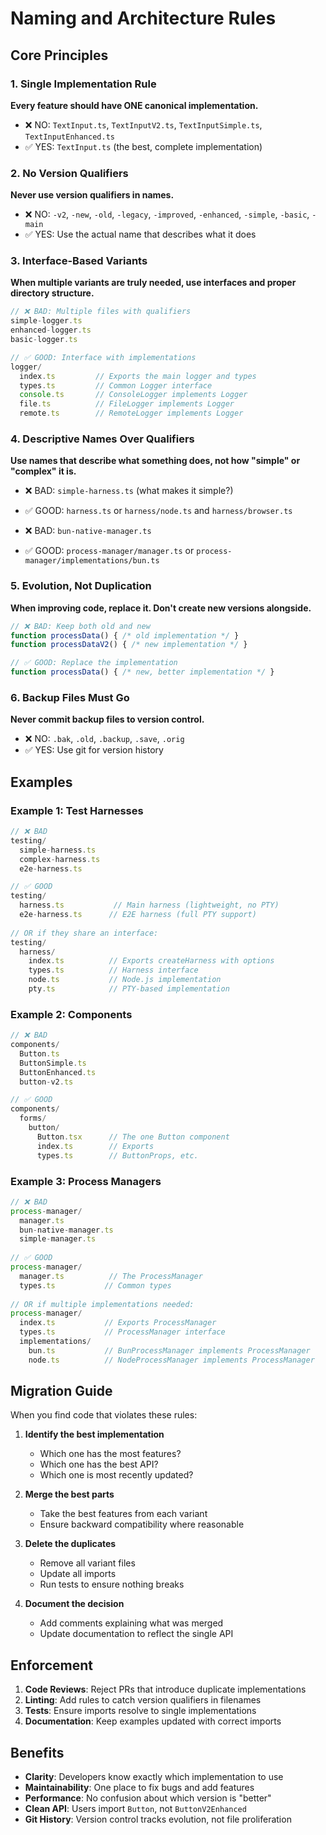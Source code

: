 # Naming and Architecture Rules

## Core Principles

### 1. Single Implementation Rule
**Every feature should have ONE canonical implementation.**

- ❌ NO: `TextInput.ts`, `TextInputV2.ts`, `TextInputSimple.ts`, `TextInputEnhanced.ts`
- ✅ YES: `TextInput.ts` (the best, complete implementation)

### 2. No Version Qualifiers
**Never use version qualifiers in names.**

- ❌ NO: `-v2`, `-new`, `-old`, `-legacy`, `-improved`, `-enhanced`, `-simple`, `-basic`, `-main`
- ✅ YES: Use the actual name that describes what it does

### 3. Interface-Based Variants
**When multiple variants are truly needed, use interfaces and proper directory structure.**

```typescript
// ❌ BAD: Multiple files with qualifiers
simple-logger.ts
enhanced-logger.ts
basic-logger.ts

// ✅ GOOD: Interface with implementations
logger/
  index.ts         // Exports the main logger and types
  types.ts         // Common Logger interface
  console.ts       // ConsoleLogger implements Logger
  file.ts          // FileLogger implements Logger
  remote.ts        // RemoteLogger implements Logger
```

### 4. Descriptive Names Over Qualifiers
**Use names that describe what something does, not how "simple" or "complex" it is.**

- ❌ BAD: `simple-harness.ts` (what makes it simple?)
- ✅ GOOD: `harness.ts` or `harness/node.ts` and `harness/browser.ts`

- ❌ BAD: `bun-native-manager.ts` 
- ✅ GOOD: `process-manager/manager.ts` or `process-manager/implementations/bun.ts`

### 5. Evolution, Not Duplication
**When improving code, replace it. Don't create new versions alongside.**

```typescript
// ❌ BAD: Keep both old and new
function processData() { /* old implementation */ }
function processDataV2() { /* new implementation */ }

// ✅ GOOD: Replace the implementation
function processData() { /* new, better implementation */ }
```

### 6. Backup Files Must Go
**Never commit backup files to version control.**

- ❌ NO: `.bak`, `.old`, `.backup`, `.save`, `.orig`
- ✅ YES: Use git for version history

## Examples

### Example 1: Test Harnesses
```typescript
// ❌ BAD
testing/
  simple-harness.ts
  complex-harness.ts
  e2e-harness.ts

// ✅ GOOD
testing/
  harness.ts           // Main harness (lightweight, no PTY)
  e2e-harness.ts      // E2E harness (full PTY support)
  
// OR if they share an interface:
testing/
  harness/
    index.ts          // Exports createHarness with options
    types.ts          // Harness interface
    node.ts           // Node.js implementation
    pty.ts            // PTY-based implementation
```

### Example 2: Components
```typescript
// ❌ BAD
components/
  Button.ts
  ButtonSimple.ts
  ButtonEnhanced.ts
  button-v2.ts

// ✅ GOOD
components/
  forms/
    button/
      Button.tsx      // The one Button component
      index.ts        // Exports
      types.ts        // ButtonProps, etc.
```

### Example 3: Process Managers
```typescript
// ❌ BAD
process-manager/
  manager.ts
  bun-native-manager.ts
  simple-manager.ts
  
// ✅ GOOD
process-manager/
  manager.ts          // The ProcessManager
  types.ts           // Common types
  
// OR if multiple implementations needed:
process-manager/
  index.ts           // Exports ProcessManager
  types.ts           // ProcessManager interface
  implementations/
    bun.ts           // BunProcessManager implements ProcessManager
    node.ts          // NodeProcessManager implements ProcessManager
```

## Migration Guide

When you find code that violates these rules:

1. **Identify the best implementation**
   - Which one has the most features?
   - Which one has the best API?
   - Which one is most recently updated?

2. **Merge the best parts**
   - Take the best features from each variant
   - Ensure backward compatibility where reasonable

3. **Delete the duplicates**
   - Remove all variant files
   - Update all imports
   - Run tests to ensure nothing breaks

4. **Document the decision**
   - Add comments explaining what was merged
   - Update documentation to reflect the single API

## Enforcement

1. **Code Reviews**: Reject PRs that introduce duplicate implementations
2. **Linting**: Add rules to catch version qualifiers in filenames
3. **Tests**: Ensure imports resolve to single implementations
4. **Documentation**: Keep examples updated with correct imports

## Benefits

- **Clarity**: Developers know exactly which implementation to use
- **Maintainability**: One place to fix bugs and add features  
- **Performance**: No confusion about which version is "better"
- **Clean API**: Users import `Button`, not `ButtonV2Enhanced`
- **Git History**: Version control tracks evolution, not file proliferation